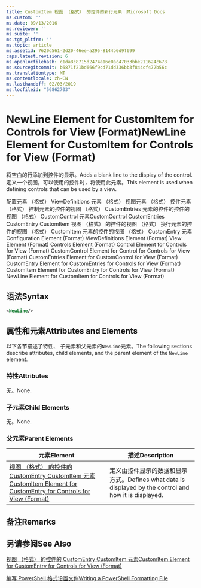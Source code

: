 ```yaml
---
title: CustomItem 视图 （格式） 的控件的新行元素 |Microsoft Docs
ms.custom: ''
ms.date: 09/13/2016
ms.reviewer: ''
ms.suite: ''
ms.tgt_pltfrm: ''
ms.topic: article
ms.assetid: 7620d561-2d20-46ee-a295-8144b6d9f699
caps.latest.revision: 6
ms.openlocfilehash: c1da8c8715d2474a16e0ac47033bbe211624c678
ms.sourcegitcommit: b6871f21bd666f9cd71dd336bb3f844cf472b56c
ms.translationtype: MT
ms.contentlocale: zh-CN
ms.lasthandoff: 02/03/2019
ms.locfileid: "56862703"
---
```

# <a name="newline-element-for-customitem-for-controls-for-view-format"></a><span data-ttu-id="6e6c2-102">NewLine Element for CustomItem for Controls for View (Format)</span><span class="sxs-lookup"><span data-stu-id="6e6c2-102">NewLine Element for CustomItem for Controls for View (Format)</span></span>

<span data-ttu-id="6e6c2-103">将空白的行添加到控件的显示。</span><span class="sxs-lookup"><span data-stu-id="6e6c2-103">Adds a blank line to the display of the control.</span></span> <span data-ttu-id="6e6c2-104">定义一个视图，可以使用的控件时，将使用此元素。</span><span class="sxs-lookup"><span data-stu-id="6e6c2-104">This element is used when defining controls that can be used by a view.</span></span>

<span data-ttu-id="6e6c2-105">配置元素 （格式） ViewDefinitions 元素 （格式） 视图元素 （格式） 控件元素 （格式） 控制元素的控件的视图 （格式） CustomEntries 元素的控件的控件的视图 （格式） CustomControl 元素CustomControl CustomEntries CustomEntry CustomItem 视图 （格式） 的控件的视图 （格式） 换行元素的控件的视图 （格式） CustomItem 元素的控件的视图 （格式） CustomEntry 元素</span><span class="sxs-lookup"><span data-stu-id="6e6c2-105">Configuration Element (Format) ViewDefinitions Element (Format) View Element (Format) Controls Element (Format) Control Element for Controls for View (Format) CustomControl Element for Control for Controls for View (Format) CustomEntries Element for CustomControl for View (Format) CustomEntry Element for CustomEntries for Controls for View (Format) CustomItem Element for CustomEntry for Controls for View (Format) NewLine Element for CustomItem for Controls for View (Format)</span></span>

## <a name="syntax"></a><span data-ttu-id="6e6c2-106">语法</span><span class="sxs-lookup"><span data-stu-id="6e6c2-106">Syntax</span></span>

```xml
<NewLine/>
```

## <a name="attributes-and-elements"></a><span data-ttu-id="6e6c2-107">属性和元素</span><span class="sxs-lookup"><span data-stu-id="6e6c2-107">Attributes and Elements</span></span>

<span data-ttu-id="6e6c2-108">以下各节描述了特性、 子元素和父元素的`NewLine`元素。</span><span class="sxs-lookup"><span data-stu-id="6e6c2-108">The following sections describe attributes, child elements, and the parent element of the `NewLine` element.</span></span>

### <a name="attributes"></a><span data-ttu-id="6e6c2-109">特性</span><span class="sxs-lookup"><span data-stu-id="6e6c2-109">Attributes</span></span>

<span data-ttu-id="6e6c2-110">无。</span><span class="sxs-lookup"><span data-stu-id="6e6c2-110">None.</span></span>

### <a name="child-elements"></a><span data-ttu-id="6e6c2-111">子元素</span><span class="sxs-lookup"><span data-stu-id="6e6c2-111">Child Elements</span></span>

<span data-ttu-id="6e6c2-112">无。</span><span class="sxs-lookup"><span data-stu-id="6e6c2-112">None.</span></span>

### <a name="parent-elements"></a><span data-ttu-id="6e6c2-113">父元素</span><span class="sxs-lookup"><span data-stu-id="6e6c2-113">Parent Elements</span></span>

|<span data-ttu-id="6e6c2-114">元素</span><span class="sxs-lookup"><span data-stu-id="6e6c2-114">Element</span></span>|<span data-ttu-id="6e6c2-115">描述</span><span class="sxs-lookup"><span data-stu-id="6e6c2-115">Description</span></span>|
|-------------|-----------------|
|[<span data-ttu-id="6e6c2-116">视图 （格式） 的控件的 CustomEntry CustomItem 元素</span><span class="sxs-lookup"><span data-stu-id="6e6c2-116">CustomItem Element for CustomEntry for Controls for View (Format)</span></span>](./customitem-element-for-customentry-for-controls-for-view-format.md)|<span data-ttu-id="6e6c2-117">定义由控件显示的数据和显示方式。</span><span class="sxs-lookup"><span data-stu-id="6e6c2-117">Defines what data is displayed by the control and how it is displayed.</span></span>|

## <a name="remarks"></a><span data-ttu-id="6e6c2-118">备注</span><span class="sxs-lookup"><span data-stu-id="6e6c2-118">Remarks</span></span>

## <a name="see-also"></a><span data-ttu-id="6e6c2-119">另请参阅</span><span class="sxs-lookup"><span data-stu-id="6e6c2-119">See Also</span></span>

[<span data-ttu-id="6e6c2-120">视图 （格式） 的控件的 CustomEntry CustomItem 元素</span><span class="sxs-lookup"><span data-stu-id="6e6c2-120">CustomItem Element for CustomEntry for Controls for View (Format)</span></span>](./customitem-element-for-customentry-for-controls-for-view-format.md)

[<span data-ttu-id="6e6c2-121">编写 PowerShell 格式设置文件</span><span class="sxs-lookup"><span data-stu-id="6e6c2-121">Writing a PowerShell Formatting File</span></span>](./writing-a-powershell-formatting-file.md)
